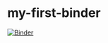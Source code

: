 # my-first-binder

[![Binder](https://mybinder.org/badge_logo.svg)](https://mybinder.org/v2/gh/aldenc/my-first-binder/HEAD)
